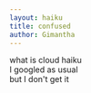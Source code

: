 ```yaml
---
layout: haiku
title: confused
author: Gimantha
---
```


what is cloud haiku<br>
I googled as usual<br>
but I don't get it<br>
